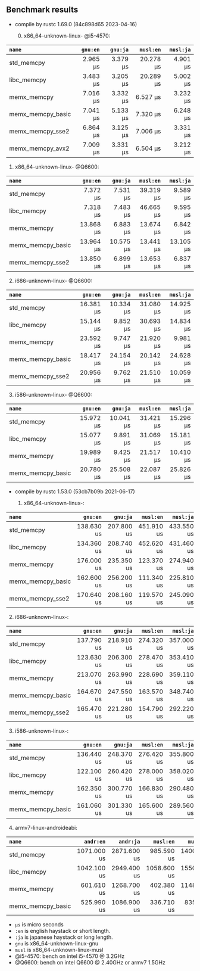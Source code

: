 ## Benchmark results

- compile by rustc 1.69.0 (84c898d65 2023-04-16)

  0. x86_64-unknown-linux- @i5-4570:

|         `name`          |  `gnu:en`   |  `gnu:ja`   |  `musl:en`  |  `musl:ja`  |
|:------------------------|------------:|------------:|------------:|------------:|
| std_memcpy              |    2.965 µs |    3.379 µs |   20.278 µs |    4.901 µs |
| libc_memcpy             |    3.483 µs |    3.205 µs |   20.289 µs |    5.002 µs |
| memx_memcpy             |    7.016 µs |    3.332 µs |    6.527 µs |    3.232 µs |
| memx_memcpy_basic       |    7.041 µs |    5.133 µs |    7.320 µs |    6.248 µs |
| memx_memcpy_sse2        |    6.864 µs |    3.125 µs |    7.006 µs |    3.331 µs |
| memx_memcpy_avx2        |    7.009 µs |    3.331 µs |    6.504 µs |    3.212 µs |

  1. x86_64-unknown-linux- @Q6600:

|         `name`          |  `gnu:en`   |  `gnu:ja`   |  `musl:en`  |  `musl:ja`  |
|:------------------------|------------:|------------:|------------:|------------:|
| std_memcpy              |    7.372 µs |    7.531 µs |   39.319 µs |    9.589 µs |
| libc_memcpy             |    7.318 µs |    7.483 µs |   46.665 µs |    9.595 µs |
| memx_memcpy             |   13.868 µs |    6.883 µs |   13.674 µs |    6.842 µs |
| memx_memcpy_basic       |   13.964 µs |   10.575 µs |   13.441 µs |   13.105 µs |
| memx_memcpy_sse2        |   13.850 µs |    6.899 µs |   13.653 µs |    6.837 µs |

  2. i686-unknown-linux- @Q6600:

|         `name`          |  `gnu:en`   |  `gnu:ja`   |  `musl:en`  |  `musl:ja`  |
|:------------------------|------------:|------------:|------------:|------------:|
| std_memcpy              |   16.381 µs |   10.334 µs |   31.080 µs |   14.925 µs |
| libc_memcpy             |   15.144 µs |    9.852 µs |   30.693 µs |   14.834 µs |
| memx_memcpy             |   23.592 µs |    9.747 µs |   21.920 µs |    9.981 µs |
| memx_memcpy_basic       |   18.417 µs |   24.154 µs |   20.142 µs |   24.628 µs |
| memx_memcpy_sse2        |   20.956 µs |    9.762 µs |   21.510 µs |   10.059 µs |

  3. i586-unknown-linux- @Q6600:

|         `name`          |  `gnu:en`   |  `gnu:ja`   |  `musl:en`  |  `musl:ja`  |
|:------------------------|------------:|------------:|------------:|------------:|
| std_memcpy              |   15.972 µs |   10.041 µs |   31.421 µs |   15.296 µs |
| libc_memcpy             |   15.077 µs |    9.891 µs |   31.069 µs |   15.181 µs |
| memx_memcpy             |   19.989 µs |    9.425 µs |   21.517 µs |   10.410 µs |
| memx_memcpy_basic       |   20.780 µs |   25.508 µs |   22.087 µs |   25.826 µs |


- compile by rustc 1.53.0 (53cb7b09b 2021-06-17)

  1. x86_64-unknown-linux-:

|         `name`          |  `gnu:en`   |  `gnu:ja`   |  `musl:en`  |  `musl:ja`  |
|:------------------------|------------:|------------:|------------:|------------:|
| std_memcpy              |  138.630 us |  207.800 us |  451.910 us |  433.550 us |
| libc_memcpy             |  134.360 us |  208.740 us |  452.620 us |  431.460 us |
| memx_memcpy             |  176.000 us |  235.350 us |  123.370 us |  274.940 us |
| memx_memcpy_basic       |  162.600 us |  256.200 us |  111.340 us |  225.810 us |
| memx_memcpy_sse2        |  170.640 us |  208.160 us |  119.570 us |  245.090 us |

  2. i686-unknown-linux-:

|         `name`          |  `gnu:en`   |  `gnu:ja`   |  `musl:en`  |  `musl:ja`  |
|:------------------------|------------:|------------:|------------:|------------:|
| std_memcpy              |  137.790 us |  218.910 us |  274.320 us |  357.000 us |
| libc_memcpy             |  123.630 us |  206.300 us |  278.470 us |  353.410 us |
| memx_memcpy             |  213.070 us |  263.990 us |  228.690 us |  359.110 us |
| memx_memcpy_basic       |  164.670 us |  247.550 us |  163.570 us |  348.740 us |
| memx_memcpy_sse2        |  165.470 us |  221.280 us |  154.790 us |  292.220 us |

  3. i586-unknown-linux-:

|         `name`          |  `gnu:en`   |  `gnu:ja`   |  `musl:en`  |  `musl:ja`  |
|:------------------------|------------:|------------:|------------:|------------:|
| std_memcpy              |  136.440 us |  248.370 us |  276.420 us |  355.800 us |
| libc_memcpy             |  122.100 us |  260.420 us |  278.000 us |  358.020 us |
| memx_memcpy             |  162.350 us |  300.770 us |  166.830 us |  290.480 us |
| memx_memcpy_basic       |  161.060 us |  301.330 us |  165.600 us |  289.560 us |

  4. armv7-linux-androideabi:

|         `name`          |  `andr:en`  |  `andr:ja`  |  `musl:en`  |  `musl:ja`  |
|:------------------------|------------:|------------:|------------:|------------:|
| std_memcpy              | 1071.000 us | 2871.600 us |  985.590 us | 1400.000 us |
| libc_memcpy             | 1042.100 us | 2949.400 us | 1058.600 us | 1550.600 us |
| memx_memcpy             |  601.610 us | 1268.700 us |  402.380 us | 1148.700 us |
| memx_memcpy_basic       |  525.990 us | 1086.900 us |  336.710 us |  835.900 us |

- `µs` is micro seconds
- `:en` is english haystack or short length.
- `:ja` is japanese haystack or long length.
- `gnu` is x86_64-unknown-linux-gnu
- `musl` is x86_64-unknown-linux-musl
- @i5-4570: bench on intel i5-4570 @ 3.2GHz
- @Q6600: bench on intel Q6600 @ 2.40GHz or armv7 1.5GHz
